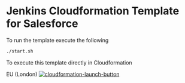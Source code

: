 # Jenkins Cloudformation Template for Salesforce

To run the template execute the following
```bash
./start.sh
```

To execute this template directly in Cloudformation

EU (London) [![cloudformation-launch-button](images/cloudformation-launch-stack.png)](https://console.aws.amazon.com/cloudformation/home?region=eu-west-2#/stacks/new?stackName=SFJenkins&templateURL=https://s3.eu-west-2.amazonaws.com/sfdx-jenkins-cloudformation/setupStack.yml)